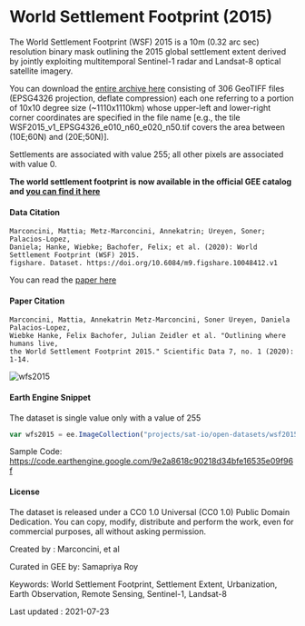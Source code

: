 # World Settlement Footprint (2015)

The World Settlement Footprint (WSF) 2015 is a 10m (0.32 arc sec) resolution binary mask outlining the 2015 global settlement extent derived by jointly exploiting multitemporal Sentinel-1 radar and Landsat-8 optical satellite imagery.

You can download the [entire archive here]() consisting of 306 GeoTIFF files (EPSG4326 projection, deflate compression) each one referring to a portion of 10x10 degree size (~1110x1110km) whose upper-left and lower-right corner coordinates are specified in the file name [e.g., the tile WSF2015_v1_EPSG4326_e010_n60_e020_n50.tif covers the area between (10E;60N) and (20E;50N)].

Settlements are associated with value 255; all other pixels are associated with value 0.

**The world settlement footprint is now available in the official GEE catalog and [you can find it here](https://developers.google.com/earth-engine/datasets/catalog/DLR_WSF_WSF2015_v1)**

#### Data Citation

```
Marconcini, Mattia; Metz-Marconcini, Annekatrin; Üreyen, Soner; Palacios-Lopez,
Daniela; Hanke, Wiebke; Bachofer, Felix; et al. (2020): World Settlement Footprint (WSF) 2015.
figshare. Dataset. https://doi.org/10.6084/m9.figshare.10048412.v1
```

You can read the [paper here](https://www.nature.com/articles/s41597-020-00580-5)

#### Paper Citation

```
Marconcini, Mattia, Annekatrin Metz-Marconcini, Soner Üreyen, Daniela Palacios-Lopez,
Wiebke Hanke, Felix Bachofer, Julian Zeidler et al. "Outlining where humans live,
the World Settlement Footprint 2015." Scientific Data 7, no. 1 (2020): 1-14.
```

![wfs2015](https://user-images.githubusercontent.com/6677629/126855206-690f4aff-cb95-4b07-b735-4420c4ce4486.png)


#### Earth Engine Snippet

The dataset is single value only with a value of 255

```js
var wfs2015 = ee.ImageCollection("projects/sat-io/open-datasets/wsf2015");
```

Sample Code: https://code.earthengine.google.com/9e2a8618c90218d34bfe16535e09f96f

#### License
The dataset is released under a CC0 1.0 Universal (CC0 1.0) Public Domain Dedication. You can copy, modify, distribute and perform the work, even for commercial purposes, all without asking permission.

Created by : Marconcini, et al

Curated in GEE by: Samapriya Roy

Keywords: World Settlement Footprint, Settlement Extent, Urbanization, Earth Observation, Remote Sensing, Sentinel-1, Landsat-8

Last updated : 2021-07-23

